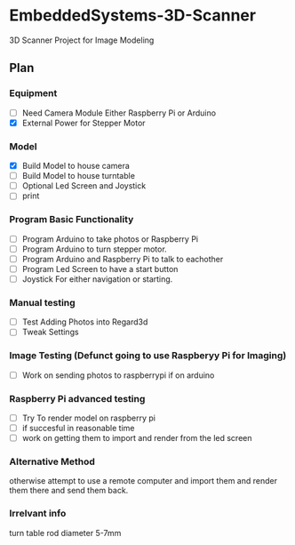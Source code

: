 # EmbeddedSystems-3D-Scanner
3D Scanner Project for Image Modeling

## Plan

### Equipment
- [ ] Need Camera Module Either Raspberry Pi or Arduino
- [x] External Power for Stepper Motor

### Model
- [x] Build Model to house camera
- [ ] Build Model to house turntable
- [ ] Optional Led Screen and Joystick 
- [ ] print

### Program Basic Functionality
- [ ] Program Arduino to take photos or Raspberry Pi
- [ ] Program Arduino to turn stepper motor.
- [ ] Program Arduino and Raspberry Pi to talk to eachother
- [ ] Program Led Screen to have a start button
- [ ] Joystick For either navigation or starting.

### Manual testing
- [ ] Test Adding Photos into Regard3d
- [ ] Tweak Settings

### Image Testing (Defunct going to use Raspberyy Pi for Imaging)
- [ ] Work on sending photos to raspberrypi if on arduino

### Raspberry Pi advanced testing
- [ ] Try To render model on raspberry pi 
- [ ] if succesful in reasonable time
- [ ] work on getting them to import and render from the led screen

### Alternative Method
otherwise attempt to use a remote computer and import them and render them there
and send them back.


### Irrelvant info
turn table 
rod diameter 5-7mm
